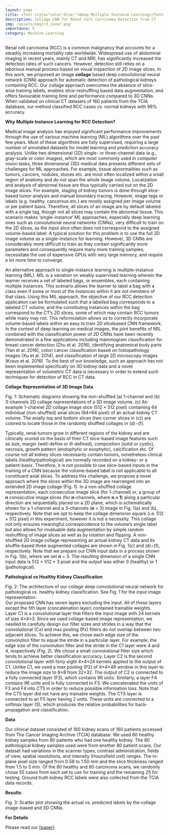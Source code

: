 ```yaml
---
layout: page
title: <font style="color:blue;">Deep Multiple Instance Learning</font> for Cancer Detection
description: Collage CNN for Renal Cell Carcinoma Detection from CT
img: /assets/img/r3_cover.png
importance: 5
category: Machine Learning
---
```


Renal cell carcinoma (RCC) is a common malignancy that accounts for a steadily increasing mortality rate worldwide. Widespread use of abdominal imaging in recent years, mainly CT and MRI, has significantly increased the detection rates of such cancers. However, detection still relies on a laborious manual process based on visual inspection of 2D image slices. In this work, we proposed an image <b>collage</b> based deep convolutional neural network (CNN) approach for automatic detection of pathological kidneys containing RCC. Our collage approach overcomes the absence of slice-wise training labels, enables slice-reshuffling based data augmentation, and offers favourable training time and performance compared to 3D CNNs. When validated on clinical CT datasets of 160 patients from the TCIA database, our method classified RCC cases <i>vs.</i> normal kidneys with 98% accuracy.

<strong>Why Multiple Instance Learning for RCC Detection?</strong>

Medical image analysis has enjoyed significant performance improvements through the use of various machine learning (ML) algorithms over the past few
years. Most of these algorithms are fully supervised, requiring a large number of annotated datasets for model learning and prediction accuracy analysis. Unlike two dimensional (2D) single- or three-channel data (e.g., gray-scale or color images), which are most commonly used in computer vision tasks, three dimensional (3D) medical data presents different sets of challenges for ML approaches. For example, tissue abnormalities such as tumors, cancers, nodules, stones etc. are most often localized within a small region of anatomy and do not span the whole image volume. Localization and analysis of abnormal tissue are thus typically carried out on the 2D image slices. For example, staging of kidney tumors is done through slice-based tumor analysis and manual boundary tracing. However, image tags or labels (e.g. healthy, cancerous etc.) are mostly assigned per image volume or per patient basis. Therefore, all slices of an image are by default labeled with a single tag, though not all slices may contain the abnormal tissue. This scenario makes ‘single-instance’ ML approaches, especially deep learning ones such as convolutional neural networks (CNNs), very difficult to train on the 2D slices, as the input slice often does not correspond to the assigned volume-based label. A typical solution for this problem is to use the full 3D image volume as a single-instance for learning. However, 3D CNNs are considerably more difficult to train as they contain significantly more parameters and consequently require many more training samples, necessitate the use of expensive GPUs with very large memory, and require a lot more time to converge.

An alternative approach to single-instance learning is multiple-instance learning (MIL). MIL is a variation on weakly supervised learning wherein the
learner receives a set of labeled bags, or ensembles, each containing multiple instances. This scenario allows the learner to label a bag with a class even if some or most of the instances within it are not members of that class. Using this MIL approach, the objective of our RCC detection application can be formulated such that a labelled bag corresponds to a labeled CT volume, and the constituting instances within the bag correspond to the CT’s 2D slices, some of which may contain RCC tumors while many may not. This reformulation allows us to correctly incorporate volume-based labels within an easy to train 2D slicebased CNN framework. In the context of deep learning on medical images, the joint benefits of MIL combined with the classification power of 2D CNNs have
been recently demonstrated in a few applications including mammogram classification for breast cancer detection (Zhu et al. 2016), identifying anatomical body parts (Yan et al. 2016), colon cancer classification based on histopathology images (Xu et al. 2014), and classification of large 2D microscopy images (Kraus et al. 2016). To the best of our knowledge, such an approach has not been implemented specifically on 3D kidney data and a novel representation of volumetric CT data is necessary in order to extend such techniques for detection of RCC in CT data.



<strong>Collage Representation of 3D Image Data</strong>

<div class="row">
    <div class="col-sm mt-3 mt-md-0">
        <img class="img-fluid rounded z-depth-1" src="{{ '/assets/img/r3_fig1.png' | relative_url }}" alt="" title="example image"/>
    </div>
</div>
<div class="caption">
    Fig. 1: Schematic diagrams showing the non-shuffled (a) 1-channel and (b) 3-channels 2D collage representations of a 3D image volume. (c) An example 1-channel 2D collage image slice (512 × 512 pixel) containing 64 individual (non-shuffled) axial slices (64×64 pixel) of an actual kidney CT volume. The axially top and bottom slices (two corner slices in (c)) are colored to locate those in the randomly shuffled collages in (d)−(f).
</div>

Typically, renal tumors grow in different regions of the kidney and are clinically scored on the basis of their CT slice-based image features such as size, margin (well-define or ill-defined), composition (solid or cystic), necrosis, growth pattern (endophytic or exophytic), calcification etc. Of course not all kidney slices necessarily contain tumors, nonetheless clinical labels (healthy/pathological) are normally recorded on a kidney- or a patient-basis. Therefore, it is not possible to use slice-based inputs in the training of a CNN because the volume-based label is not applicable to all constituent axial slices. To address this challenge, we propose a novel approach where the slices within the 3D image are rearranged into an extended 2D image collage (Fig. 1). In a non-shuffled collage representation, each consecutive image slice (for 1-channel) or, a group of <b>n</b> consecutive image slices
(for <b>n</b>-channels, where <b>n > 1</b>) along a particular direction are sequentially placed on a 2D plane, which is schematically shown for a 1-channel and a 3-channels (<b>n</b> = 3) image in Fig. 1(a) and (b), respectively. Note that we opt to keep the collage dimension square (i.e. 512 × 512 pixel) in this experiment, however it is not a necessity. This collage not only ensures meaningful correspondence to the volume’s single label but also allows for invaluable data augmentation by simple random reshuffling of image slices as well as by rotation and flipping. A non-shuffled 2D image collage representing an actual kidney CT data and its shuffle-based three augmented collages are shown in Fig. 1(c) and (d)−(f), respectively. Note that we prepare our CNN input data in a process shown in Fig. 1(b), where we set <b>n</b> = 3. The resulting dimension of a single CNN input data is 512 × 512 × 3 pixel and the output was either 0 (healthy) or 1 (pathological).


<strong>Pathological vs Healthy Kidney Classification</strong>

<div class="row">
    <div class="col-sm mt-3 mt-md-0">
        <img class="img-fluid rounded z-depth-1" src="{{ '/assets/img/r3_fig2.png' | relative_url }}" alt="" title="example image"/>
    </div>
</div>
<div class="caption">
    Fig. 2: The architecture of our collage deep convolutional neural network for pathological <i>vs.</i> healthy kidney classification. See Fig. 1 for the input image representation.
</div>
Our proposed CNN has seven layers excluding the input. All of these layers except the 5th layer (concatenation layer) contained trainable weights. Layer C1 is a convolutional layer that filters the input image with 24 kernels of size 4×4×3. Since we used collage-based image representation, we needed to
carefully design our filter sizes and strides in a way that the convolutional (Cx) and max pooling (Px) filters do not overlap between two adjacent slices. To achieve this, we chose each edge size of the convolution filter to equal the stride in a particular layer. For example, the edge size of the convolution filter and the stride in the C1 layer were 4 and 4, respectively (Fig. 2). We chose a small convolutional filter size which tends to achieve better classification accuracy. Layer C2 is the second convolutional layer with forty eight 4×4×24 kernels applied to the output of C1. Unlike C1, we used a max pooling (P2) of 4×4×48 window in this layer to reduce the image size to 8×8 from 32×32. The output of C2 is connected to a fully connected layer (F3), which contains 96 units. Similarly, a layer F4 contains 96 units and is fully connected to F3. We concatenated the units of F3 and F4 into CT5 in order to reduce possible information loss. Note that the CT5 layer did not have any trainable weights. The CT5 layer is connected to an F5 layer having 2 units. These units are connected to a softmax layer (S), which produces the relative probabilities for back-propagation and classification.

<strong>Data</strong>

Our clinical dataset consisted of 160 kidney scans of 160 patients accessed from The Cancer Imaging Archive (TCIA) database. We used 80 healthy kidney
samples from 80 patients who had one healthy kidney. The 80 pathological kidney samples used were from another 80 patient scans. Our dataset had variations in the scanner types, contrast administration, fields of view, spatial resolutions, and intensity (Hounsfield unit) ranges. The in-plane pixel size ranged from 0.58 to 1.50 mm and the slice thickness ranged from 1.5 to 5 mm. Of the 80 healthy and 80 carcinoma scans, we randomly chose 55 cases from each set to use for training and the remaining 25 for testing. Ground truth kidney RCC labels were also collected from the TCIA data records.


<strong>Results</strong>

<div class="row">
    <div class="col-sm mt-3 mt-md-0">
        <img class="img-fluid rounded z-depth-1" src="{{ '/assets/img/r3_fig3.png' | relative_url }}" alt="" title="example image"/>
    </div>
</div>
<div class="caption">
    Fig. 3: Scatter plot showing the actual vs. predicted labels by the collage image-based and 3D CNNs.
</div>

<strong>For Details</strong>

Please read our [[paper](https://link.springer.com/chapter/10.1007/978-3-319-67389-9_27)].
